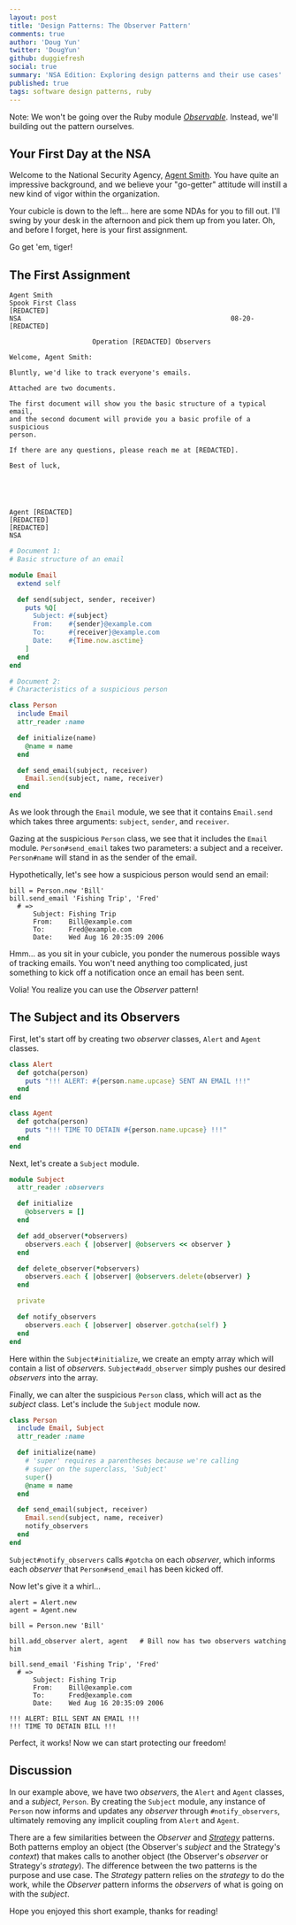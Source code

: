 ```yaml
---
layout: post
title: 'Design Patterns: The Observer Pattern'
comments: true
author: 'Doug Yun'
twitter: 'DougYun'
github: duggiefresh
social: true
summary: 'NSA Edition: Exploring design patterns and their use cases'
published: true
tags: software design patterns, ruby
---
```


Note: We won't be going over the Ruby
module
[*Observable*](http://ruby-doc.org/stdlib-2.0/libdoc/observer/rdoc/Observable.html).
Instead, we'll building out the pattern ourselves.

## Your First Day at the NSA

Welcome to the National Security Agency, [Agent
Smith](http://www.forodecostarica.com/attachments/201136d1337091462-los-gringos-se-burlan-de-nuestro-pais-agent-smith.jpg).
You have quite an impressive background, and we believe your "go-getter"
attitude will instill a new kind of vigor within the organization.

Your cubicle is down to the left... here are some NDAs for
you to fill out. I'll swing by your desk in the afternoon and pick them
up from you later. Oh, and before I forget, here is your first assignment.

Go get 'em, tiger!

## The First Assignment

```
Agent Smith
Spook First Class
[REDACTED]
NSA                                                     08-20-[REDACTED]

                     Operation [REDACTED] Observers

Welcome, Agent Smith:

Bluntly, we'd like to track everyone's emails.

Attached are two documents.

The first document will show you the basic structure of a typical email,
and the second document will provide you a basic profile of a suspicious
person.

If there are any questions, please reach me at [REDACTED].

Best of luck,





Agent [REDACTED]
[REDACTED]
[REDACTED]
NSA
```

```ruby
# Document 1:
# Basic structure of an email

module Email
  extend self

  def send(subject, sender, receiver)
    puts %Q[
      Subject: #{subject}
      From:    #{sender}@example.com
      To:      #{receiver}@example.com
      Date:    #{Time.now.asctime}
    ]
  end
end
```

```ruby
# Document 2:
# Characteristics of a suspicious person

class Person
  include Email
  attr_reader :name

  def initialize(name)
    @name = name
  end

  def send_email(subject, receiver)
    Email.send(subject, name, receiver)
  end
end
```

As we look through the `Email` module, we see that it contains
`Email.send` which takes three arguments: `subject`, `sender`, and
`receiver`.

Gazing at the suspicious `Person` class, we see that it includes the
`Email` module. `Person#send_email` takes two parameters: a subject
and a receiver. `Person#name` will stand in as the sender of the email.

Hypothetically, let's see how a suspicious person would send an email:

```
bill = Person.new 'Bill'
bill.send_email 'Fishing Trip', 'Fred'
  # =>
      Subject: Fishing Trip
      From:    Bill@example.com
      To:      Fred@example.com
      Date:    Wed Aug 16 20:35:09 2006
```

Hmm... as you sit in your cubicle, you ponder the numerous possible ways of
tracking emails. You won't need anything too complicated, just
something to kick off a notification once an email has been sent.

Volia! You realize you can use the *Observer* pattern!

## The Subject and its Observers

First, let's start off by creating two *observer* classes,
`Alert` and `Agent` classes.

```ruby
class Alert
  def gotcha(person)
    puts "!!! ALERT: #{person.name.upcase} SENT AN EMAIL !!!"
  end
end

class Agent
  def gotcha(person)
    puts "!!! TIME TO DETAIN #{person.name.upcase} !!!"
  end
end
```

Next, let's create a `Subject` module.

```ruby
module Subject
  attr_reader :observers

  def initialize
    @observers = []
  end

  def add_observer(*observers)
    observers.each { |observer| @observers << observer }
  end

  def delete_observer(*observers)
    observers.each { |observer| @observers.delete(observer) }
  end

  private

  def notify_observers
    observers.each { |observer| observer.gotcha(self) }
  end
end
```

Here within the `Subject#initialize`, we create an empty array which
will contain a list of *observers*. `Subject#add_observer` simply pushes
our desired *observers* into the array.

Finally, we can alter the suspicious `Person` class, which will act as
the *subject* class. Let's include the `Subject` module now.

```ruby
class Person
  include Email, Subject
  attr_reader :name

  def initialize(name)
    # 'super' requires a parentheses because we're calling
    # super on the superclass, 'Subject'
    super()
    @name = name
  end

  def send_email(subject, receiver)
    Email.send(subject, name, receiver)
    notify_observers
  end
end
```
`Subject#notify_observers` calls `#gotcha` on each *observer*, which
informs each *observer* that `Person#send_email` has been kicked off.

Now let's give it a whirl...

```
alert = Alert.new
agent = Agent.new

bill = Person.new 'Bill'

bill.add_observer alert, agent   # Bill now has two observers watching him

bill.send_email 'Fishing Trip', 'Fred'
  # =>
      Subject: Fishing Trip
      From:    Bill@example.com
      To:      Fred@example.com
      Date:    Wed Aug 16 20:35:09 2006

!!! ALERT: BILL SENT AN EMAIL !!!
!!! TIME TO DETAIN BILL !!!
```

Perfect, it works! Now we can start protecting our freedom!

## Discussion

In our example above, we have two *observers*, the `Alert` and `Agent`
classes, and a *subject*, `Person`. By creating the `Subject` module,
any instance of `Person` now informs and updates any *observer* through
`#notify_observers`, ultimately removing any implicit coupling from `Alert` and
`Agent`.

There are a few similarities between the *Observer* and
[*Strategy*](http://reefpoints.dockyard.com/2013/07/25/design-patterns-strategy-pattern.html)
patterns. Both patterns employ an object (the Observer's *subject* and
the Strategy's *context*) that makes calls to another object (the
Observer's *observer* or Strategy's *strategy*). The difference between
the two patterns is the purpose and use case. The *Strategy* pattern
relies on the *strategy* to do the work, while the *Observer* pattern
informs the *observers* of what is going on with the *subject*.

Hope you enjoyed this short example, thanks for reading!
